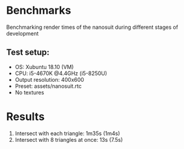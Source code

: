 # Benchmarks
Benchmarking render times of the nanosuit during different stages of development

## Test setup:
- OS: Xubuntu 18.10 (VM)
- CPU: i5-4670K @4.4GHz (i5-8250U)
- Output resolution: 400x600
- Preset: assets/nanosuit.rtc
- No textures

# Results
1. Intersect with each triangle: 1m35s (1m4s)
2. Intersect with 8 triangles at once: 13s (7.5s)
